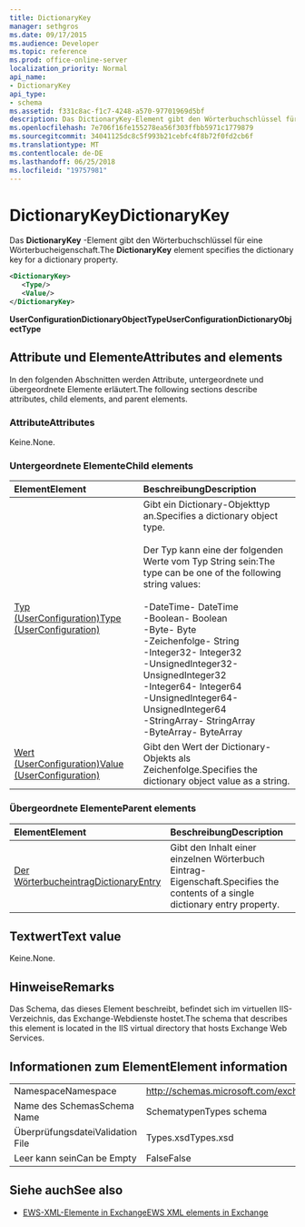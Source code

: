 ```yaml
---
title: DictionaryKey
manager: sethgros
ms.date: 09/17/2015
ms.audience: Developer
ms.topic: reference
ms.prod: office-online-server
localization_priority: Normal
api_name:
- DictionaryKey
api_type:
- schema
ms.assetid: f331c8ac-f1c7-4248-a570-97701969d5bf
description: Das DictionaryKey-Element gibt den Wörterbuchschlüssel für eine Wörterbucheigenschaft.
ms.openlocfilehash: 7e706f16fe155278ea56f303ffbb5971c1779879
ms.sourcegitcommit: 34041125dc8c5f993b21cebfc4f8b72f0fd2cb6f
ms.translationtype: MT
ms.contentlocale: de-DE
ms.lasthandoff: 06/25/2018
ms.locfileid: "19757981"
---
```

# <a name="dictionarykey"></a><span data-ttu-id="2d45b-103">DictionaryKey</span><span class="sxs-lookup"><span data-stu-id="2d45b-103">DictionaryKey</span></span>

<span data-ttu-id="2d45b-104">Das **DictionaryKey** -Element gibt den Wörterbuchschlüssel für eine Wörterbucheigenschaft.</span><span class="sxs-lookup"><span data-stu-id="2d45b-104">The **DictionaryKey** element specifies the dictionary key for a dictionary property.</span></span> 
  
```xml
<DictionaryKey>
   <Type/>
   <Value/>
</DictionaryKey>
```

 <span data-ttu-id="2d45b-105">**UserConfigurationDictionaryObjectType**</span><span class="sxs-lookup"><span data-stu-id="2d45b-105">**UserConfigurationDictionaryObjectType**</span></span>
## <a name="attributes-and-elements"></a><span data-ttu-id="2d45b-106">Attribute und Elemente</span><span class="sxs-lookup"><span data-stu-id="2d45b-106">Attributes and elements</span></span>

<span data-ttu-id="2d45b-107">In den folgenden Abschnitten werden Attribute, untergeordnete und übergeordnete Elemente erläutert.</span><span class="sxs-lookup"><span data-stu-id="2d45b-107">The following sections describe attributes, child elements, and parent elements.</span></span>
  
### <a name="attributes"></a><span data-ttu-id="2d45b-108">Attribute</span><span class="sxs-lookup"><span data-stu-id="2d45b-108">Attributes</span></span>

<span data-ttu-id="2d45b-109">Keine.</span><span class="sxs-lookup"><span data-stu-id="2d45b-109">None.</span></span>
  
### <a name="child-elements"></a><span data-ttu-id="2d45b-110">Untergeordnete Elemente</span><span class="sxs-lookup"><span data-stu-id="2d45b-110">Child elements</span></span>

|<span data-ttu-id="2d45b-111">**Element**</span><span class="sxs-lookup"><span data-stu-id="2d45b-111">**Element**</span></span>|<span data-ttu-id="2d45b-112">**Beschreibung**</span><span class="sxs-lookup"><span data-stu-id="2d45b-112">**Description**</span></span>|
|:-----|:-----|
|[<span data-ttu-id="2d45b-113">Typ (UserConfiguration)</span><span class="sxs-lookup"><span data-stu-id="2d45b-113">Type (UserConfiguration)</span></span>](type-userconfiguration.md) <br/> | <span data-ttu-id="2d45b-114">Gibt ein Dictionary-Objekttyp an.</span><span class="sxs-lookup"><span data-stu-id="2d45b-114">Specifies a dictionary object type.</span></span><br/><br/><span data-ttu-id="2d45b-115">Der Typ kann eine der folgenden Werte vom Typ String sein:</span><span class="sxs-lookup"><span data-stu-id="2d45b-115">The type can be one of the following string values:</span></span><br/><br/><span data-ttu-id="2d45b-116">-DateTime</span><span class="sxs-lookup"><span data-stu-id="2d45b-116">-  DateTime</span></span>  <br/><span data-ttu-id="2d45b-117">-Boolean</span><span class="sxs-lookup"><span data-stu-id="2d45b-117">-  Boolean</span></span>  <br/><span data-ttu-id="2d45b-118">-Byte</span><span class="sxs-lookup"><span data-stu-id="2d45b-118">-  Byte</span></span>  <br/><span data-ttu-id="2d45b-119">-Zeichenfolge</span><span class="sxs-lookup"><span data-stu-id="2d45b-119">-  String</span></span>  <br/><span data-ttu-id="2d45b-120">-Integer32</span><span class="sxs-lookup"><span data-stu-id="2d45b-120">-  Integer32</span></span>  <br/><span data-ttu-id="2d45b-121">-UnsignedInteger32</span><span class="sxs-lookup"><span data-stu-id="2d45b-121">-  UnsignedInteger32</span></span>  <br/><span data-ttu-id="2d45b-122">-Integer64</span><span class="sxs-lookup"><span data-stu-id="2d45b-122">-  Integer64</span></span>  <br/><span data-ttu-id="2d45b-123">-UnsignedInteger64</span><span class="sxs-lookup"><span data-stu-id="2d45b-123">-  UnsignedInteger64</span></span>  <br/><span data-ttu-id="2d45b-124">-StringArray</span><span class="sxs-lookup"><span data-stu-id="2d45b-124">-  StringArray</span></span>  <br/><span data-ttu-id="2d45b-125">-ByteArray</span><span class="sxs-lookup"><span data-stu-id="2d45b-125">-  ByteArray</span></span>  <br/> |
|[<span data-ttu-id="2d45b-126">Wert (UserConfiguration)</span><span class="sxs-lookup"><span data-stu-id="2d45b-126">Value (UserConfiguration)</span></span>](value-userconfiguration.md) <br/> |<span data-ttu-id="2d45b-127">Gibt den Wert der Dictionary-Objekts als Zeichenfolge.</span><span class="sxs-lookup"><span data-stu-id="2d45b-127">Specifies the dictionary object value as a string.</span></span>  <br/> |
   
### <a name="parent-elements"></a><span data-ttu-id="2d45b-128">Übergeordnete Elemente</span><span class="sxs-lookup"><span data-stu-id="2d45b-128">Parent elements</span></span>

|<span data-ttu-id="2d45b-129">**Element**</span><span class="sxs-lookup"><span data-stu-id="2d45b-129">**Element**</span></span>|<span data-ttu-id="2d45b-130">**Beschreibung**</span><span class="sxs-lookup"><span data-stu-id="2d45b-130">**Description**</span></span>|
|:-----|:-----|
|[<span data-ttu-id="2d45b-131">Der Wörterbucheintrag</span><span class="sxs-lookup"><span data-stu-id="2d45b-131">DictionaryEntry</span></span>](dictionaryentry.md) <br/> |<span data-ttu-id="2d45b-132">Gibt den Inhalt einer einzelnen Wörterbuch Eintrag-Eigenschaft.</span><span class="sxs-lookup"><span data-stu-id="2d45b-132">Specifies the contents of a single dictionary entry property.</span></span>  <br/> |
   
## <a name="text-value"></a><span data-ttu-id="2d45b-133">Textwert</span><span class="sxs-lookup"><span data-stu-id="2d45b-133">Text value</span></span>

<span data-ttu-id="2d45b-134">Keine.</span><span class="sxs-lookup"><span data-stu-id="2d45b-134">None.</span></span>
  
## <a name="remarks"></a><span data-ttu-id="2d45b-135">Hinweise</span><span class="sxs-lookup"><span data-stu-id="2d45b-135">Remarks</span></span>

<span data-ttu-id="2d45b-136">Das Schema, das dieses Element beschreibt, befindet sich im virtuellen IIS-Verzeichnis, das Exchange-Webdienste hostet.</span><span class="sxs-lookup"><span data-stu-id="2d45b-136">The schema that describes this element is located in the IIS virtual directory that hosts Exchange Web Services.</span></span>
  
## <a name="element-information"></a><span data-ttu-id="2d45b-137">Informationen zum Element</span><span class="sxs-lookup"><span data-stu-id="2d45b-137">Element information</span></span>

|||
|:-----|:-----|
|<span data-ttu-id="2d45b-138">Namespace</span><span class="sxs-lookup"><span data-stu-id="2d45b-138">Namespace</span></span>  <br/> |http://schemas.microsoft.com/exchange/services/2006/types  <br/> |
|<span data-ttu-id="2d45b-139">Name des Schemas</span><span class="sxs-lookup"><span data-stu-id="2d45b-139">Schema Name</span></span>  <br/> |<span data-ttu-id="2d45b-140">Schematypen</span><span class="sxs-lookup"><span data-stu-id="2d45b-140">Types schema</span></span>  <br/> |
|<span data-ttu-id="2d45b-141">Überprüfungsdatei</span><span class="sxs-lookup"><span data-stu-id="2d45b-141">Validation File</span></span>  <br/> |<span data-ttu-id="2d45b-142">Types.xsd</span><span class="sxs-lookup"><span data-stu-id="2d45b-142">Types.xsd</span></span>  <br/> |
|<span data-ttu-id="2d45b-143">Leer kann sein</span><span class="sxs-lookup"><span data-stu-id="2d45b-143">Can be Empty</span></span>  <br/> |<span data-ttu-id="2d45b-144">False</span><span class="sxs-lookup"><span data-stu-id="2d45b-144">False</span></span>  <br/> |
   
## <a name="see-also"></a><span data-ttu-id="2d45b-145">Siehe auch</span><span class="sxs-lookup"><span data-stu-id="2d45b-145">See also</span></span>

- [<span data-ttu-id="2d45b-146">EWS-XML-Elemente in Exchange</span><span class="sxs-lookup"><span data-stu-id="2d45b-146">EWS XML elements in Exchange</span></span>](ews-xml-elements-in-exchange.md)

